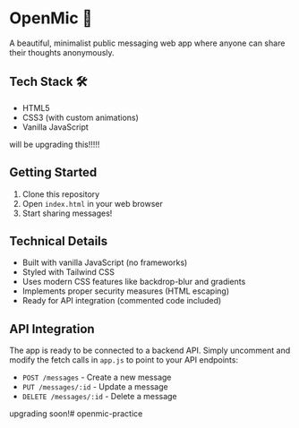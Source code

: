 # OpenMic 🎤

A beautiful, minimalist public messaging web app where anyone can share their thoughts anonymously.

## Tech Stack 🛠

- HTML5
- CSS3 (with custom animations) 
- Vanilla JavaScript



will be upgrading this!!!!!

## Getting Started

1. Clone this repository
2. Open `index.html` in your web browser
3. Start sharing messages!

## Technical Details

- Built with vanilla JavaScript (no frameworks)
- Styled with Tailwind CSS
- Uses modern CSS features like backdrop-blur and gradients
- Implements proper security measures (HTML escaping)
- Ready for API integration (commented code included)

## API Integration

The app is ready to be connected to a backend API. Simply uncomment and modify the fetch calls in `app.js` to point to your API endpoints:

- `POST /messages` - Create a new message
- `PUT /messages/:id` - Update a message
- `DELETE /messages/:id` - Delete a message

upgrading soon!# openmic-practice
